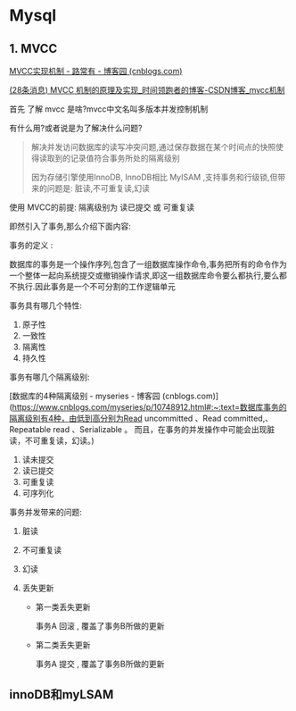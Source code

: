 # Mysql

## 1. MVCC

[MVCC实现机制 - 路常有 - 博客园 (cnblogs.com)](https://www.cnblogs.com/luchangyou/p/11321607.html)

[(28条消息) MVCC 机制的原理及实现_时间领跑者的博客-CSDN博客_mvcc机制](https://blog.csdn.net/qq_41361506/article/details/108538702)

首先 了解 mvcc 是啥?mvcc中文名叫多版本并发控制机制

有什么用?或者说是为了解决什么问题?

> 解决并发访问数据库的读写冲突问题,通过保存数据在某个时间点的快照使得读取到的记录值符合事务所处的隔离级别
>
> 因为存储引擎使用InnoDB, InnoDB相比 MyISAM ,支持事务和行级锁,但带来的问题是: 脏读,不可重复读,幻读



使用 MVCC的前提: 隔离级别为 读已提交 或 可重复读

即然引入了事务,那么介绍下面内容:

事务的定义 : 

数据库的事务是一个操作序列,包含了一组数据库操作命令,事务把所有的命令作为一个整体一起向系统提交或撤销操作请求,即这一组数据库命令要么都执行,要么都不执行.因此事务是一个不可分割的工作逻辑单元



事务具有哪几个特性:

1. 原子性
2. 一致性
3. 隔离性
4. 持久性



事务有哪几个隔离级别:

[数据库的4种隔离级别 - myseries - 博客园 (cnblogs.com)](https://www.cnblogs.com/myseries/p/10748912.html#:~:text=数据库事务的隔离级别有4种，由低到高分别为Read uncommitted 、Read committed,、Repeatable read 、Serializable 。 而且，在事务的并发操作中可能会出现脏读，不可重复读，幻读。)

1. 读未提交
2. 读已提交
3. 可重复读
4. 可序列化



事务并发带来的问题:

1. 脏读

2. 不可重复读

3. 幻读

4. 丢失更新

   * 第一类丢失更新

     事务A 回滚 , 覆盖了事务B所做的更新

   * 第二类丢失更新

     事务A 提交 , 覆盖了事务B所做的更新





## innoDB和myLSAM







